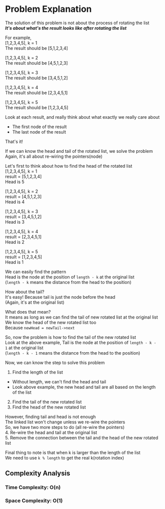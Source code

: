 # Problem Explanation

The solution of this problem is not about the process of rotating the list<br>
***It's about what's the result looks like after rotating the list***<br>

For example,<br>
[1,2,3,4,5], k = 1<br>
The result should be [5,1,2,3,4]<br>

[1,2,3,4,5], k = 2<br>
The result should be [4,5,1,2,3]<br>

[1,2,3,4,5], k = 3<br>
The result should be [3,4,5,1,2]<br>

[1,2,3,4,5], k = 4<br>
The result should be [2,3,4,5,1]<br>

[1,2,3,4,5], k = 5<br>
The result should be [1,2,3,4,5]<br>

Look at each result, and really think about what exactly we really care about<br>
- The first node of the result
- The last node of the result

That's it!<br>

If we can know the head and tail of the rotated list, we solve the problem<br>
Again, it's all about re-wiring the pointers(node)<br>

Let's first to think about how to find the head of the rotated list<br>
[1,2,3,4,5], k = 1<br>
result = [5,1,2,3,4]<br>
Head is 5<br>

[1,2,3,4,5], k = 2<br>
result = [4,5,1,2,3]<br>
Head is 4<br>

[1,2,3,4,5], k = 3<br>
result = [3,4,5,1,2]<br>
Head is 3<br>

[1,2,3,4,5], k = 4<br>
result = [2,3,4,5,1]<br>
Head is 2<br>

[1,2,3,4,5], k = 5<br>
result = [1,2,3,4,5]<br>
Head is 1<br>

We can easily find the pattern<br>
Head is the node at the position of `length - k` at the original list<br>
(`length - k` means the distance from the head to the position)<br>

How about the tail?<br>
It's easy!
Because tail is just the node before the head<br>
(Again, it's at the original list)<br>

What does that mean?<br>
It means as long as we can find the tail of new rotated list at the original list<br>
We know the head of the new rotated list too<br>
Because `newHead = newTail->next`<br>

So, now the problem is how to find the tail of the new rotated list<br>
Look at the above example,
Tail is the node at the position of `length - k - 1` at the original list<br>
(`length - k - 1` means the distance from the head to the position)<br>

Now, we can know the step to solve this problem<br>
1. Find the length of the list
  - Without length, we can't find the head and tail
  - Look above example, the new head and tail are all based on the length of the list
2. Find the tail of the new rotated list
3. Find the head of the new rotated list

However, finding tail and head is not enough<br>
The linked list won't change unless we re-wire the pointers<br>
So, we have two more steps to do (all re-wire the pointers)<br>
4. Re-wire the head and tail at the original list<br>
5. Remove the connection between the tail and the head of the new rotated list

Final thing to note is that when k is larger than the length of the list<br>
We need to use `k % length` to get the real k(rotation index)<br>

## Complexity Analysis

### Time Complexity: O(n)

### Space Complexity: O(1)